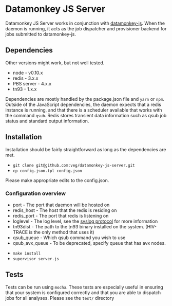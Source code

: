 Datamonkey JS Server
========================

Datamonkey JS Server works in conjunction with [datamonkey-js](veg/datamonkey-js). When the daemon is running, it acts as the job dispatcher and provisioner backend for jobs submitted to datamonkey-js. 

## Dependencies

Other versions might work, but not well tested.

* node - v0.10.x
* redis - 3.x.x
* PBS server - 4.x.x
* tn93 - 1.x.x

Dependencies are mostly handled by the package.json file and `yarn` or `npm`. Outside of the JavaScript dependencies, the daemon expects that a redis instance is running, and that there is a scheduler available that works with the command `qsub`. Redis stores transient data information such as qsub job status and standard output information. 


## Installation

Installation should be fairly straightforward as long as the dependencies are met.

* `git clone git@github.com:veg/datamonkey-js-server.git`
* `cp config.json.tpl config.json`
 
 Please make appropriate edits to the config.json.
 
 ### Configuration overview
 - port - The port that daemon will be hosted on
 - redis\_host - The host that the redis is residing on
 - redis\_port - The port that redis is listening on
 - loglevel - The log level, see the [syslog protocol](https://tools.ietf.org/html/rfc5424) for more information
 - tn93dist - The path to the tn93 binary installed on the system. (HIV-TRACE is the only method that uses it)
 - qsub\_queue - Which qsub command you wish to use
 - qsub\_avx\_queue - To be deprecated, specify queue that has avx nodes.
 

* `make install`
* `supervisor server.js`

## Tests
Tests can be run using `mocha`. These tests are especially useful in ensuring that your system is configured correctly and that you are able to dispatch jobs for all analyses. Please see the `test/` directory

